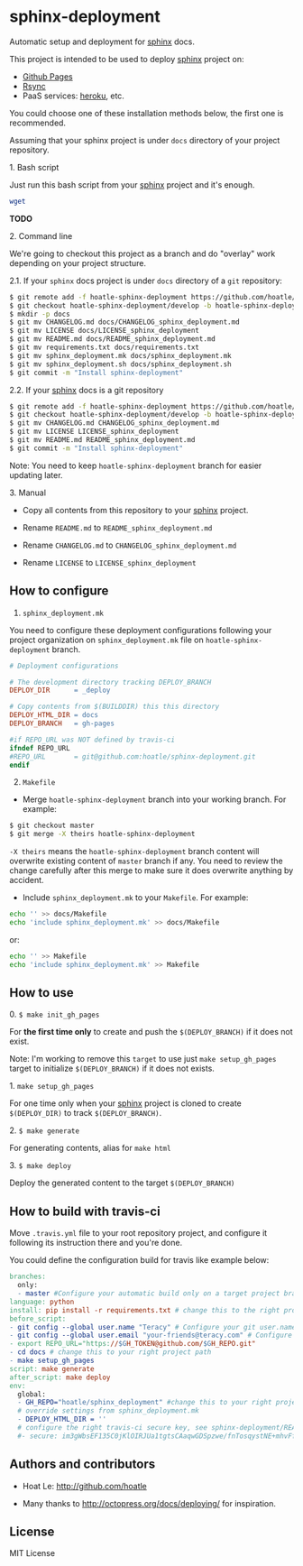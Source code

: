 sphinx-deployment
=================

Automatic setup and deployment for [sphinx][] docs.

This project is intended to be used to deploy [sphinx][] project on:

- [Github Pages](https://help.github.com/categories/20/articles)
- [Rsync](http://en.wikipedia.org/wiki/Rsync)
- PaaS services: [heroku](http://heroku.com/), etc.


You could choose one of these installation methods below, the first one is recommended.

Assuming that your sphinx project is under `docs` directory of your project repository.

1\. Bash script

Just run this bash script from your [sphinx][] project and it's enough.

``` bash
wget
```
**TODO**

2\. Command line

We're going to checkout this project as a branch and do "overlay" work depending on your project
structure.

2.1. If your `sphinx` docs project is under `docs` directory of a `git` repository:

``` bash
$ git remote add -f hoatle-sphinx-deployment https://github.com/hoatle/sphinx-deployment.git
$ git checkout hoatle-sphinx-deployment/develop -b hoatle-sphinx-deployment
$ mkdir -p docs
$ git mv CHANGELOG.md docs/CHANGELOG_sphinx_deployment.md
$ git mv LICENSE docs/LICENSE_sphinx_deployment
$ git mv README.md docs/README_sphinx_deployment.md
$ git mv requirements.txt docs/requirements.txt
$ git mv sphinx_deployment.mk docs/sphinx_deployment.mk
$ git mv sphinx_deployment.sh docs/sphinx_deployment.sh
$ git commit -m "Install sphinx-deployment"
```

2.2. If your [sphinx][] docs is a git repository

``` bash
$ git remote add -f hoatle-sphinx-deployment https://github.com/hoatle/sphinx-deployment.git
$ git checkout hoatle-sphinx-deployment/develop -b hoatle-sphinx-deployment
$ git mv CHANGELOG.md CHANGELOG_sphinx_deployment.md
$ git mv LICENSE LICENSE_sphinx_deployment
$ git mv README.md README_sphinx_deployment.md
$ git commit -m "Install sphinx-deployment"
```

Note: You need to keep `hoatle-sphinx-deployment` branch for easier updating later.

3\. Manual

- Copy all contents from this repository to your [sphinx][] project.

- Rename `README.md` to `README_sphinx_deployment.md`

- Rename `CHANGELOG.md` to `CHANGELOG_sphinx_deployment.md`

- Rename `LICENSE` to `LICENSE_sphinx_deployment`

How to configure
----------------

1. `sphinx_deployment.mk`

You need to configure these deployment configurations following your project organization on
`sphinx_deployment.mk` file on `hoatle-sphinx-deployment` branch.

``` Makefile
# Deployment configurations

# The development directory tracking DEPLOY_BRANCH
DEPLOY_DIR      = _deploy

# Copy contents from $(BUILDDIR) this this directory
DEPLOY_HTML_DIR = docs
DEPLOY_BRANCH   = gh-pages

#if REPO_URL was NOT defined by travis-ci
ifndef REPO_URL
#REPO_URL       = git@github.com:hoatle/sphinx-deployment.git
endif
```
2. `Makefile`

- Merge `hoatle-sphinx-deployment` branch into your working branch. For example:

``` bash
$ git checkout master
$ git merge -X theirs hoatle-sphinx-deployment
```

`-X theirs` means the `hoatle-sphinx-deployment` branch content will overwrite existing content of
`master` branch if any. You need to review the change carefully after this merge to make sure it
does overwrite anything by accident.

- Include `sphinx_deployment.mk` to your `Makefile`. For example:

``` bash
echo '' >> docs/Makefile
echo 'include sphinx_deployment.mk' >> docs/Makefile
```

or:

``` bash
echo '' >> Makefile
echo 'include sphinx_deployment.mk' >> Makefile
```

How to use
----------

0\. `$ make init_gh_pages`

For **the first time only** to create and push the `$(DEPLOY_BRANCH)` if it does not exist.

Note: I'm working to remove this `target` to use just `make setup_gh_pages` target to initialize
`$(DEPLOY_BRANCH)` if it does not exists.

1\. `make setup_gh_pages`

For one time only when your [sphinx][] project is cloned to create `$(DEPLOY_DIR)` to track
`$(DEPLOY_BRANCH)`.

2\. `$ make generate`

For generating contents, alias for `make html`

3\. `$ make deploy`

Deploy the generated content to the target `$(DEPLOY_BRANCH)`


How to build with travis-ci
---------------------------

Move `.travis.yml` file to your root repository project, and configure it following its
instruction there and you're done.

You could define the configuration build for travis like example below:

``` Makefile
branches:
  only:
  - master #Configure your automatic build only on a target project branch when there is a push
language: python
install: pip install -r requirements.txt # change this to the right project path
before_script:
- git config --global user.name "Teracy" # Configure your git user.name here
- git config --global user.email "your-friends@teracy.com" # Configure your git user.email here
- export REPO_URL="https://$GH_TOKEN@github.com/$GH_REPO.git"
- cd docs # change this to your right project path
- make setup_gh_pages
script: make generate
after_script: make deploy
env:
  global:
  - GH_REPO="hoatle/sphinx_deployment" #change this to your right project
  # override settings from sphinx_deployment.mk
  - DEPLOY_HTML_DIR = ''
  # configure the right travis-ci secure key, see sphinx-deployment/README for more details
  #- secure: im3gWbsEF135C0jKlOIRJUa1tgtsCAaqwGDSpzwe/fnTosqystNE+mhvFfERmy1K4qRg0cbRYGd8L6pP/V7RR3GMqFX4h5wexZeKsCN895S0d7QIWUmw2yJ3+mvk/g+E6q56tORzhKzKVRef5VWkk84EOKrZ/KIeoVpKVAlVR1s=

```


Authors and contributors
------------------------

- Hoat Le: http://github.com/hoatle

- Many thanks to http://octopress.org/docs/deploying/ for inspiration.

License
-------

MIT License


[sphinx]: http://sphinx-doc.org
